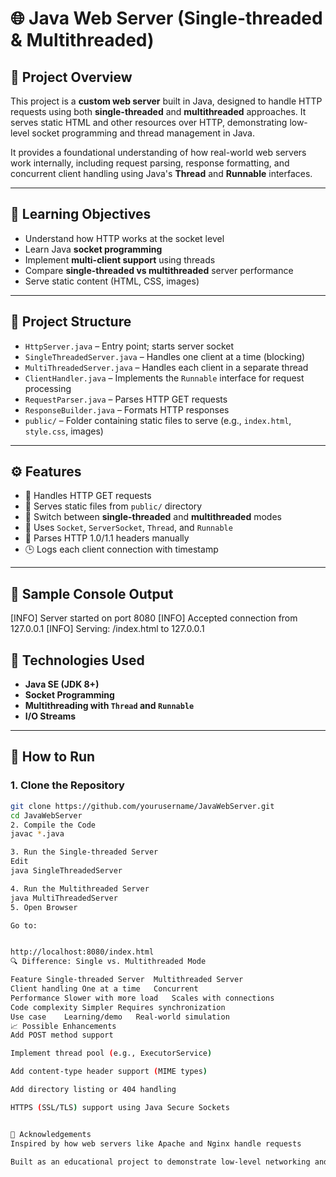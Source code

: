 # 🌐 Java Web Server (Single-threaded & Multithreaded)

## 📌 Project Overview

This project is a **custom web server** built in Java, designed to handle HTTP requests using both **single-threaded** and **multithreaded** approaches. It serves static HTML and other resources over HTTP, demonstrating low-level socket programming and thread management in Java.

It provides a foundational understanding of how real-world web servers work internally, including request parsing, response formatting, and concurrent client handling using Java's **Thread** and **Runnable** interfaces.

---

## 🎯 Learning Objectives

- Understand how HTTP works at the socket level
- Learn Java **socket programming**
- Implement **multi-client support** using threads
- Compare **single-threaded vs multithreaded** server performance
- Serve static content (HTML, CSS, images)

---

## 🧱 Project Structure

- `HttpServer.java` – Entry point; starts server socket
- `SingleThreadedServer.java` – Handles one client at a time (blocking)
- `MultiThreadedServer.java` – Handles each client in a separate thread
- `ClientHandler.java` – Implements the `Runnable` interface for request processing
- `RequestParser.java` – Parses HTTP GET requests
- `ResponseBuilder.java` – Formats HTTP responses
- `public/` – Folder containing static files to serve (e.g., `index.html`, `style.css`, images)

---

## ⚙️ Features

- 📡 Handles HTTP GET requests
- 📁 Serves static files from `public/` directory
- 🧵 Switch between **single-threaded** and **multithreaded** modes
- 🔀 Uses `Socket`, `ServerSocket`, `Thread`, and `Runnable`
- 📃 Parses HTTP 1.0/1.1 headers manually
- 🕒 Logs each client connection with timestamp

---

## 🧪 Sample Console Output

[INFO] Server started on port 8080 [INFO] Accepted connection from 127.0.0.1 [INFO] Serving: /index.html to 127.0.0.1


## 🧰 Technologies Used

- **Java SE (JDK 8+)**
- **Socket Programming**
- **Multithreading with `Thread` and `Runnable`**
- **I/O Streams**

---

## 🚀 How to Run

### 1. Clone the Repository
```bash
git clone https://github.com/yourusername/JavaWebServer.git
cd JavaWebServer
2. Compile the Code
javac *.java

3. Run the Single-threaded Server
Edit
java SingleThreadedServer

4. Run the Multithreaded Server
java MultiThreadedServer
5. Open Browser

Go to:


http://localhost:8080/index.html
🔍 Difference: Single vs. Multithreaded Mode

Feature	Single-threaded Server	Multithreaded Server
Client handling	One at a time	Concurrent
Performance	Slower with more load	Scales with connections
Code complexity	Simpler	Requires synchronization
Use case	Learning/demo	Real-world simulation
📈 Possible Enhancements
Add POST method support

Implement thread pool (e.g., ExecutorService)

Add content-type header support (MIME types)

Add directory listing or 404 handling

HTTPS (SSL/TLS) support using Java Secure Sockets


🙌 Acknowledgements
Inspired by how web servers like Apache and Nginx handle requests

Built as an educational project to demonstrate low-level networking and multithreading in Java

